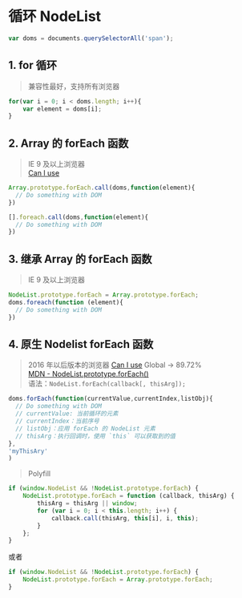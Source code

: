 # 循环 NodeList

```javascript
var doms = documents.querySelectorAll('span');
```

## 1. for 循环

> 兼容性最好，支持所有浏览器

```javascript
for(var i = 0; i < doms.length; i++){
    var element = doms[i];
}
```

## 2. Array 的 forEach 函数

> IE 9 及以上浏览器  
> [Can I use](https://caniuse.com/#feat=mdn-javascript_builtins_array_foreach)

```javascript
Array.prototype.forEach.call(doms,function(element){
  // Do something with DOM
})
```

```javascript
[].foreach.call(doms,function(element){
  // Do something with DOM
})
```

## 3. 继承 Array 的 forEach 函数

> IE 9 及以上浏览器

```javascript
NodeList.prototype.forEach = Array.prototype.forEach;
doms.foreach(function (element){
  // Do something with DOM
})
```

## 4. 原生 Nodelist forEach 函数

> 2016 年以后版本的浏览器 [Can I use](https://caniuse.com/#feat=mdn-api_nodelist_foreach) Global -> 89.72%  
> [MDN - NodeList.prototype.forEach()](https://developer.mozilla.org/zh-CN/docs/Web/API/NodeList/forEach)  
> 语法：`NodeList.forEach(callback[, thisArg]);`

```javascript
doms.forEach(function(currentValue,currentIndex,listObj){
  // Do something with DOM
  // currentValue: 当前循环的元素
  // currentIndex：当前序号
  // listObj：应用 forEach 的 NodeList 元素
  // thisArg：执行回调时，使用 `this` 可以获取到的值
},
'myThisAry'
)
```

> Polyfill

```javascript
if (window.NodeList && !NodeList.prototype.forEach) {
    NodeList.prototype.forEach = function (callback, thisArg) {
        thisArg = thisArg || window;
        for (var i = 0; i < this.length; i++) {
            callback.call(thisArg, this[i], i, this);
        }
    };
}
```

或者

```javascript
if (window.NodeList && !NodeList.prototype.forEach) {
    NodeList.prototype.forEach = Array.prototype.forEach;
}
```

